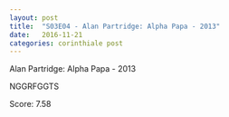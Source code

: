 ```yaml
---
layout: post
title:  "S03E04 - Alan Partridge: Alpha Papa - 2013"
date:   2016-11-21
categories: corinthiale post
---
```

Alan Partridge: Alpha Papa - 2013

NGGRFGGTS

Score: 7.58
